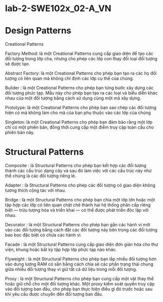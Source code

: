 # lab-2-SWE102x_02-A_VN

# Design Patterns
Creational Patterns

Factory Method:
là một Creational Patterns cung cấp giao diện để tạo các đối tượng trong lớp cha, 
nhưng cho phép các lớp con thay đổi loại đối tượng sẽ được tạo.

Abstract Factory:
là một Creational Patterns cho phép 
bạn tạo ra các họ đối tượng có liên quan 
mà không chỉ định các lớp cụ thể của chúng.

Builder :
là một Creational Patterns cho phép bạn từng bước xây dựng các đối tượng phức tạp. 
Mẫu này cho phép bạn tạo ra các loại 
và biểu diễn khác nhau của một đối tượng 
bằng cách sử dụng cùng một mã xây dựng.

Prototype:
là một Creational Patterns cho phép bạn sao chép 
các đối tượng hiện có mà không làm cho mã của bạn phụ thuộc vào các lớp của chúng

Singleton:
là một Creational Patterns cho phép bạn đảm bảo rằng 
một lớp chỉ có một phiên bản, 
đồng thời cung cấp một điểm truy cập toàn cầu cho phiên bản này.

# Structural Patterns

Composite :
là Structural Patterns cho phép bạn kết hợp các đối tượng 
thành các cấu trúc dạng cây 
và sau đó làm việc với các cấu trúc này như thể chúng là các đối tượng riêng lẻ.

Adapter :
là Structural Patterns cho phép các đối tượng có giao diện không tương thích cộng tác với nhau.

Bridge :
là một Structural Patterns cho phép bạn chia một lớp lớn 
hoặc một tập hợp các lớp có liên quan chặt chẽ 
thành hai hệ thống phân cấp 
riêng biệt — trừu tượng hóa và triển khai — có thể được phát triển độc lập với nhau.

Decorator :
là một Structural Patterns cho phép bạn gắn các hành vi mới 
vào các đối tượng bằng cách 
đặt các đối tượng này bên trong 
các đối tượng bao bọc đặc biệt có chứa các hành vi.

Facade :
là một Structural Patterns cung cấp giao diện đơn giản hóa 
cho thư viện, khung hoặc bất kỳ tập hợp lớp phức tạp nào khác.

Flyweight :
là một Structural Patterns cho phép bạn lắp nhiều đối tượng hơn 
vào dung lượng RAM có sẵn 
bằng cách chia sẻ các phần trạng thái chung giữa nhiều đối tượng 
thay vì giữ tất cả dữ liệu trong mỗi đối tượng.

Proxy :
là một Structural Patterns cho phép bạn cung cấp một vật thay thế 
hoặc giữ chỗ cho một đối tượng khác. 
Một proxy kiểm soát quyền truy cập vào đối tượng ban đầu, 
cho phép bạn thực hiện điều gì đó 
trước hoặc sau khi yêu cầu được chuyển đến đối tượng ban đầu.

